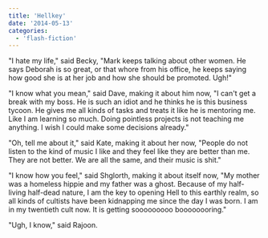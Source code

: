 ```yaml
---
title: 'Hellkey'
date: '2014-05-13'
categories:
  - 'flash-fiction'
---
```


"I hate my life," said Becky, "Mark keeps talking about other women. He says
Deborah is so great, or that whore from his office, he keeps saying how good she
is at her job and how she should be promoted. Ugh!"

<!-- truncate -->

"I know what you mean," said Dave, making it about him now, "I can't get a break
with my boss. He is such an idiot and he thinks he is this business tycoon. He
gives me all kinds of tasks and treats it like he is mentoring me. Like I am
learning so much. Doing pointless projects is not teaching me anything. I wish I
could make some decisions already."

"Oh, tell me about it," said Kate, making it about her now, "People do not
listen to the kind of music I like and they feel like they are better than me.
They are not better. We are all the same, and their music is shit."

"I know how you feel," said Shglorth, making it about itself now, "My mother was
a homeless hippie and my father was a ghost. Because of my half-living half-dead
nature, I am the key to opening Hell to this earthly realm, so all kinds of
cultists have been kidnapping me since the day I was born. I am in my twentieth
cult now. It is getting sooooooooo boooooooring."

"Ugh, I know," said Rajoon.
